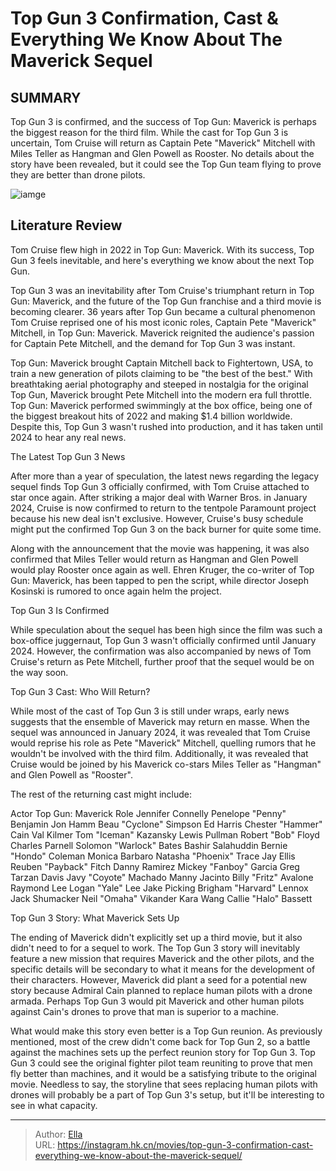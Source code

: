 # Top Gun 3 Confirmation, Cast &amp; Everything We Know About The Maverick Sequel


## SUMMARY 



  Top Gun 3 is confirmed, and the success of Top Gun: Maverick is perhaps the biggest reason for the third film.   While the cast for Top Gun 3 is uncertain, Tom Cruise will return as Captain Pete &#34;Maverick&#34; Mitchell with Miles Teller as Hangman and Glen Powell as Rooster.   No details about the story have been revealed, but it could see the Top Gun team flying to prove they are better than drone pilots.  

![iamge](https://static1.srcdn.com/wordpress/wp-content/uploads/2022/05/Everything-we-know-about-top-gun-3.jpg)

## Literature Review

Tom Cruise flew high in 2022 in Top Gun: Maverick. With its success, Top Gun 3 feels inevitable, and here&#39;s everything we know about the next Top Gun.




Top Gun 3 was an inevitability after Tom Cruise&#39;s triumphant return in Top Gun: Maverick, and the future of the Top Gun franchise and a third movie is becoming clearer. 36 years after Top Gun became a cultural phenomenon Tom Cruise reprised one of his most iconic roles, Captain Pete &#34;Maverick&#34; Mitchell, in Top Gun: Maverick. Maverick reignited the audience&#39;s passion for Captain Pete Mitchell, and the demand for Top Gun 3 was instant.




Top Gun: Maverick brought Captain Mitchell back to Fightertown, USA, to train a new generation of pilots claiming to be &#34;the best of the best.&#34; With breathtaking aerial photography and steeped in nostalgia for the original Top Gun, Maverick brought Pete Mitchell into the modern era full throttle. Top Gun: Maverick performed swimmingly at the box office, being one of the biggest breakout hits of 2022 and making $1.4 billion worldwide. Despite this, Top Gun 3 wasn&#39;t rushed into production, and it has taken until 2024 to hear any real news. 


 The Latest Top Gun 3 News 
         

After more than a year of speculation, the latest news regarding the legacy sequel finds Top Gun 3 officially confirmed, with Tom Cruise attached to star once again. After striking a major deal with Warner Bros. in January 2024, Cruise is now confirmed to return to the tentpole Paramount project because his new deal isn&#39;t exclusive. However, Cruise&#39;s busy schedule might put the confirmed Top Gun 3 on the back burner for quite some time. 




Along with the announcement that the movie was happening, it was also confirmed that Miles Teller would return as Hangman and Glen Powell would play Rooster once again as well. Ehren Kruger, the co-writer of Top Gun: Maverick, has been tapped to pen the script, while director Joseph Kosinski is rumored to once again helm the project. 



 Top Gun 3 Is Confirmed 
          

While speculation about the sequel has been high since the film was such a box-office juggernaut, Top Gun 3 wasn&#39;t officially confirmed until January 2024. However, the confirmation was also accompanied by news of Tom Cruise&#39;s return as Pete Mitchell, further proof that the sequel would be on the way soon. 



 Top Gun 3 Cast: Who Will Return? 
          




While most of the cast of Top Gun 3 is still under wraps, early news suggests that the ensemble of Maverick may return en masse. When the sequel was announced in January 2024, it was revealed that Tom Cruise would reprise his role as Pete &#34;Maverick&#34; Mitchell, quelling rumors that he wouldn&#39;t be involved with the third film. Additionally, it was revealed that Cruise would be joined by his Maverick co-stars Miles Teller as &#34;Hangman&#34; and Glen Powell as &#34;Rooster&#34;. 

The rest of the returning cast might include: 

 Actor  Top Gun: Maverick Role   Jennifer Connelly  Penelope &#34;Penny&#34; Benjamin   Jon Hamm  Beau &#34;Cyclone&#34; Simpson   Ed Harris  Chester &#34;Hammer&#34; Cain   Val Kilmer  Tom &#34;Iceman&#34; Kazansky   Lewis Pullman  Robert &#34;Bob&#34; Floyd   Charles Parnell  Solomon &#34;Warlock&#34; Bates   Bashir Salahuddin  Bernie &#34;Hondo&#34; Coleman   Monica Barbaro  Natasha &#34;Phoenix&#34; Trace   Jay Ellis  Reuben &#34;Payback&#34; Fitch   Danny Ramirez  Mickey &#34;Fanboy&#34; Garcia   Greg Tarzan Davis  Javy &#34;Coyote&#34; Machado   Manny Jacinto  Billy &#34;Fritz&#34; Avalone   Raymond Lee  Logan &#34;Yale&#34; Lee   Jake Picking  Brigham &#34;Harvard&#34; Lennox   Jack Shumacker  Neil &#34;Omaha&#34; Vikander   Kara Wang  Callie &#34;Halo&#34; Bassett   








 Top Gun 3 Story: What Maverick Sets Up 
          

The ending of Maverick didn&#39;t explicitly set up a third movie, but it also didn&#39;t need to for a sequel to work. The Top Gun 3 story will inevitably feature a new mission that requires Maverick and the other pilots, and the specific details will be secondary to what it means for the development of their characters. However, Maverick did plant a seed for a potential new story because Admiral Cain planned to replace human pilots with a drone armada. Perhaps Top Gun 3 would pit Maverick and other human pilots against Cain&#39;s drones to prove that man is superior to a machine.


 




What would make this story even better is a Top Gun reunion. As previously mentioned, most of the crew didn&#39;t come back for Top Gun 2, so a battle against the machines sets up the perfect reunion story for Top Gun 3. Top Gun 3 could see the original fighter pilot team reuniting to prove that men fly better than machines, and it would be a satisfying tribute to the original movie. Needless to say, the storyline that sees replacing human pilots with drones will probably be a part of Top Gun 3&#39;s setup, but it&#39;ll be interesting to see in what capacity.



---

> Author: [Ella](https://instagram.hk.cn/)  
> URL: https://instagram.hk.cn/movies/top-gun-3-confirmation-cast-everything-we-know-about-the-maverick-sequel/  

